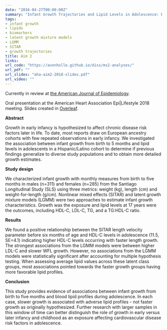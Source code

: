 ```yaml
---
date: "2016-04-27T00:00:00Z"
summary: "Infant Growth Trajectories and Lipid Levels in Adolescence: Evidence from a Chilean Infancy Cohort"
tags:
- infant growth
- lipids
- biomarkers
- latent growth mixture models
- LGMM
- SITAR
- growth trajectories
title: Aim 2
links:
url_code: "https://avonholle.github.io/diss/ms2-analyses/"
url_pdf: ""
url_slides: "aha-aim2-2018-slides.pdf"
url_video: ""
---
```


Currently in review at [the American Journal of Epidemiology](https://academic.oup.com/aje/).

Oral presentation at the American Heart Association Epi|Lifestyle 2018 meeting. Slides created in [Overleaf](https://www.overleaf.com/read/trzmrtksswxn).


**Abstract**

Growth in early infancy is hypothesized to affect chronic disease risk factors later in life. To date, most reports draw on European ancestry cohorts with few repeated observations in early infancy. We investigated the association between infant growth from birth to 5 months and lipid levels in adolescents in a Hispanic/Latino cohort to determine if previous findings generalize to diverse study populations and to obtain more detailed growth estimates.

**Study design**

We characterized infant growth with monthly measures from birth to five months in males (n=311) and females (n=285) from the Santiago Longitudinal Study (SLS) using three metrics: weight (kg), length (cm) and weight-for-length (g/cm). Nonlinear mixed effects (SITAR) and latent growth mixture models (LGMM) were two approaches to estimate infant growth characteristics. Growth was the exposure and lipid levels at 17 years were the outcomes, including HDL-C, LDL-C, TG, and a TG:HDL-C ratio.

**Results**

We found a positive relationship between the SITAR length velocity parameter before six months of age and HDL-C levels in adolescence (11.5, SE=4.1) indicating higher HDL-C levels occurring with faster length growth. The strongest associations from the LGMM models were between higher LDL-C and slower WFL growth. However, no associations from the LGMM models were statistically significant after accounting for multiple hypothesis testing. When assessing average lipid values across these latent class groups, most associations pointed towards the faster growth groups having more favorable lipid profiles.

**Conclusion**

This study provides evidence of associations between infant growth from birth to five months and blood lipid profiles during adolescence. In each case, slower growth is associated with adverse lipid profiles - not faster growth as originally hypothesized. Further research with larger samples in this window of time can better distinguish the role of growth in early versus later infancy and childhood as an exposure affecting cardiovascular disease risk factors in adolescence.
